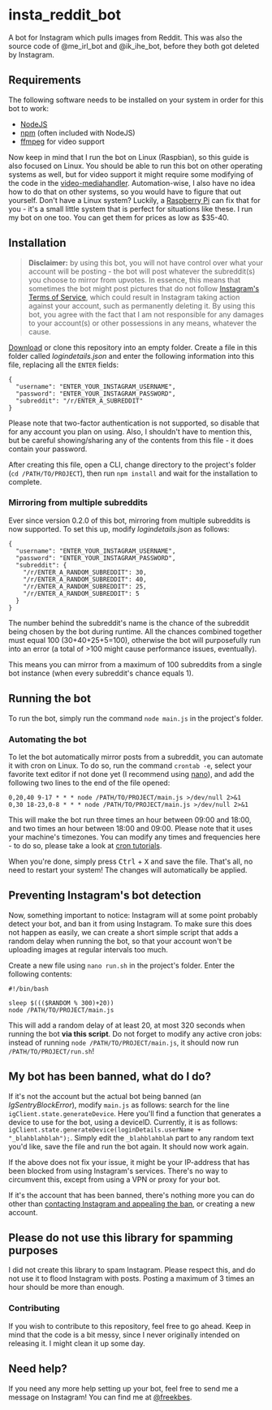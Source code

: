 # insta_reddit_bot

A bot for Instagram which pulls images from Reddit. This was also the source code of @me_irl_bot and @ik_ihe_bot, before they both got deleted by Instagram.



## Requirements

The following software needs to be installed on your system in order for this bot to work:
- [NodeJS](https://nodejs.org/)
- [npm](https://www.npmjs.com/get-npm) (often included with NodeJS)
- [ffmpeg](https://github.com/adaptlearning/adapt_authoring/wiki/Installing-FFmpeg) for video support

Now keep in mind that I run the bot on Linux (Raspbian), so this guide is also focused on Linux. You should be able to run this bot on other operating systems as well, but for video support it might require some modifying of the code in the [video-mediahandler](https://github.com/FreekBes/insta_reddit_bot/blob/master/media_handlers/video.js). Automation-wise, I also have no idea how to do that on other systems, so you would have to figure that out yourself. Don't have a Linux system? Luckily, a [Raspberry Pi](https://www.raspberrypi.org/) can fix that for you - it's a small little system that is perfect for situations like these. I run my bot on one too. You can get them for prices as low as $35-40.


## Installation

> **Disclaimer:** by using this bot, you will not have control over what your account will be posting - the bot will post whatever the subreddit(s) you choose to mirror from upvotes. In essence, this means that sometimes the bot might post pictures that do not follow [Instagram's Terms of Service](https://help.instagram.com/477434105621119), which could result in Instagram taking action against your account, such as permanently deleting it. By using this bot, you agree with the fact that I am not responsible for any damages to your account(s) or other possessions in any means, whatever the cause.


[Download](https://github.com/FreekBes/insta_reddit_bot/archive/master.zip) or clone this repository into an empty folder. Create a file in this folder called *logindetails.json* and enter the following information into this file, replacing all the `ENTER` fields:
```
{
  "username": "ENTER_YOUR_INSTAGRAM_USERNAME",
  "password": "ENTER_YOUR_INSTAGRAM_PASSWORD",
  "subreddit": "/r/ENTER_A_SUBREDDIT"
}
```

Please note that two-factor authentication is not supported, so disable that for any account you plan on using. Also, I shouldn't have to mention this, but be careful showing/sharing any of the contents from this file - it does contain your password.

After creating this file, open a CLI, change directory to the project's folder (`cd /PATH/TO/PROJECT`), then run `npm install` and wait for the installation to complete.



### Mirroring from multiple subreddits

Ever since version 0.2.0 of this bot, mirroring from multiple subreddits is now supported. To set this up, modify *logindetails.json* as follows:
```
{
  "username": "ENTER_YOUR_INSTAGRAM_USERNAME",
  "password": "ENTER_YOUR_INSTAGRAM_PASSWORD",
  "subreddit": {
    "/r/ENTER_A_RANDOM_SUBREDDIT": 30,
    "/r/ENTER_A_RANDOM_SUBREDDIT": 40,
    "/r/ENTER_A_RANDOM_SUBREDDIT": 25,
    "/r/ENTER_A_RANDOM_SUBREDDIT": 5
  }
}
```


The number behind the subreddit's name is the chance of the subreddit being chosen by the bot during runtime. All the chances combined together must equal 100 (30+40+25+5=100), otherwise the bot will purposefully run into an error (a total of >100 might cause performance issues, eventually).

This means you can mirror from a maximum of 100 subreddits from a single bot instance (when every subreddit's chance equals 1).


## Running the bot

To run the bot, simply run the command `node main.js` in the project's folder.



### Automating the bot

To let the bot automatically mirror posts from a subreddit, you can automate it with cron on Linux. To do so, run the command `crontab -e`, select your favorite text editor if not done yet (I recommend using [nano](https://www.howtogeek.com/howto/42980/the-beginners-guide-to-nano-the-linux-command-line-text-editor/)), and add the following two lines to the end of the file opened:

```
0,20,40 9-17 * * * node /PATH/TO/PROJECT/main.js >/dev/null 2>&1
0,30 18-23,0-8 * * * node /PATH/TO/PROJECT/main.js >/dev/null 2>&1
```

This will make the bot run three times an hour between 09:00 and 18:00, and two times an hour between 18:00 and 09:00. Please note that it uses your machine's timezones. You can modify any times and frequencies here - to do so, please take a look at [cron tutorials](https://www.google.com/search?q=how+to+edit+a+cron+file).

When you're done, simply press <kbd>Ctrl</kbd> + <kbd>X</kbd> and save the file. That's all, no need to restart your system! The changes will automatically be applied.



## Preventing Instagram's bot detection

Now, something important to notice: Instagram will at some point probably detect your bot, and ban it from using Instagram. To make sure this does not happen as easily, we can create a short simple script that adds a random delay when running the bot, so that your account won't be uploading images at regular intervals too much.

Create a new file using `nano run.sh` in the project's folder. Enter the following contents:

```
#!/bin/bash

sleep $((($RANDOM % 300)+20))
node /PATH/TO/PROJECT/main.js
```

This will add a random delay of at least 20, at most 320 seconds when running the bot **via this script**. Do not forget to modify any active cron jobs: instead of running `node /PATH/TO/PROJECT/main.js`, it should now run `/PATH/TO/PROJECT/run.sh`!



## My bot has been banned, what do I do?

If it's not the account but the actual bot being banned (an *IgSentryBlockError*), modify `main.js` as follows: search for the line `igClient.state.generateDevice`. Here you'll find a function that generates a device to use for the bot, using a deviceID. Currently, it is as follows: `igClient.state.generateDevice(loginDetails.userName + "_blahblahblah");`. Simply edit the `_blahblahblah` part to any random text you'd like, save the file and run the bot again. It should now work again.

If the above does not fix your issue, it might be your IP-address that has been blocked from using Instagram's services. There's no way to circumvent this, except from using a VPN or proxy for your bot.

If it's the account that has been banned, there's nothing more you can do other than [contacting Instagram and appealing the ban](https://help.instagram.com/contact/606967319425038), or creating a new account.



## Please do not use this library for spamming purposes

I did not create this library to spam Instagram. Please respect this, and do not use it to flood Instagram with posts. Posting a maximum of 3 times an hour should be more than enough.



### Contributing

If you wish to contribute to this repository, feel free to go ahead. Keep in mind that the code is a bit messy, since I never originally intended on releasing it. I might clean it up some day.



## Need help?

If you need any more help setting up your bot, feel free to send me a message on Instagram! You can find me at [@freekbes](https://www.instagram.com/freekbes).
